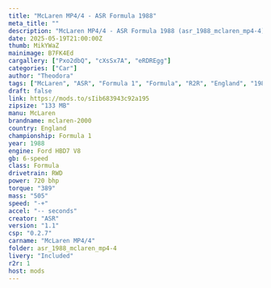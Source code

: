 ```yaml
---
title: "McLaren MP4/4 - ASR Formula 1988"
meta_title: ""
description: "McLaren MP4/4 - ASR Formula 1988 (asr_1988_mclaren_mp4-4) by ASR"
date: 2025-05-19T21:00:00Z
thumb: MikYWaZ
mainimage: B7FK4Ed
cargallery: ["Pxo2dbQ", "cXsSx7A", "eRDREgg"]
categories: ["Car"]
author: "Theodora"
tags: ["McLaren", "ASR", "Formula 1", "Formula", "R2R", "England", "1988"]
draft: false
link: https://mods.to/sIib683943c92a195
zipsize: "133 MB"
manu: McLaren
brandname: mclaren-2000
country: England
championship: Formula 1
year: 1988
engine: Ford HBD7 V8
gb: 6-speed
class: Formula
drivetrain: RWD
power: 720 bhp 
torque: "389"
mass: "505"
speed: "-+"
accel: "-- seconds"
creator: "ASR"
version: "1.1"
csp: "0.2.7"
carname: "McLaren MP4/4"
folder: asr_1988_mclaren_mp4-4
livery: "Included"
r2r: 1
host: mods
---
```

